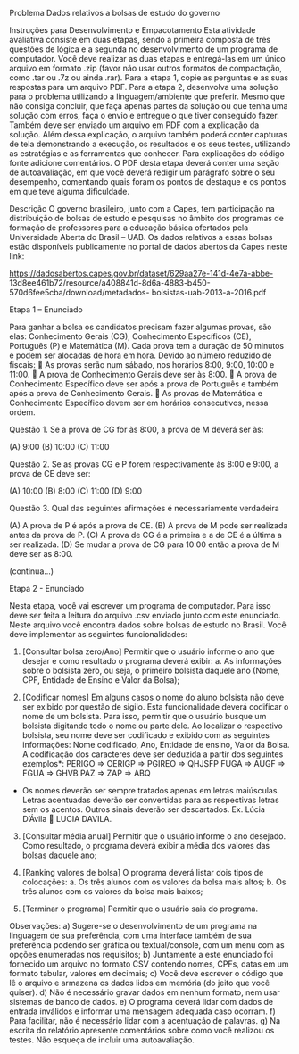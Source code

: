 Problema
Dados relativos a bolsas de estudo do governo

Instruções para Desenvolvimento e Empacotamento
Esta atividade avaliativa consiste em duas etapas, sendo a primeira composta de três
questões de lógica e a segunda no desenvolvimento de um programa de computador.
Você deve realizar as duas etapas e entregá-las em um único arquivo em formato .zip
(favor não usar outros formatos de compactação, como .tar ou .7z ou ainda .rar).
Para a etapa 1, copie as perguntas e as suas respostas para um arquivo PDF.
Para a etapa 2, desenvolva uma solução para o problema utilizando a linguagem/ambiente
que preferir. Mesmo que não consiga concluir, que faça apenas partes da solução ou que
tenha uma solução com erros, faça o envio e entregue o que tiver conseguido fazer.
Também deve ser enviado um arquivo em PDF com a explicação da solução. Além dessa
explicação, o arquivo também poderá conter capturas de tela demonstrando a execução,
os resultados e os seus testes, utilizando as estratégias e as ferramentas que conhecer.
Para explicações do código fonte adicione comentários. O PDF desta etapa deverá conter
uma seção de autoavaliação, em que você deverá redigir um parágrafo sobre o seu
desempenho, comentando quais foram os pontos de destaque e os pontos em que teve
alguma dificuldade.

Descrição
O governo brasileiro, junto com a Capes, tem participação na distribuição de bolsas de
estudo e pesquisas no âmbito dos programas de formação de professores para a educação
básica ofertados pela Universidade Aberta do Brasil – UAB. Os dados relativos a essas
bolsas estão disponíveis publicamente no portal de dados abertos da Capes neste link:

https://dadosabertos.capes.gov.br/dataset/629aa27e-141d-4e7a-abbe-
13d8ee461b72/resource/a408841d-8d6a-4883-b450-570d6fee5cba/download/metadados-
bolsistas-uab-2013-a-2016.pdf

Etapa 1 – Enunciado

Para ganhar a bolsa os candidatos precisam fazer algumas provas, são elas:
Conhecimento Gerais (CG), Conhecimento Específicos (CE), Português (P) e Matemática
(M). Cada prova tem a duração de 50 minutos e podem ser alocadas de hora em hora.
Devido ao número reduzido de fiscais:
 As provas serão num sábado, nos horários 8:00, 9:00, 10:00 e 11:00.
 A prova de Conhecimento Gerais deve ser às 8:00.
 A prova de Conhecimento Específico deve ser após a prova de Português e também
após a prova de Conhecimento Gerais.
 As provas de Matemática e Conhecimento Específico devem ser em horários
consecutivos, nessa ordem.

Questão 1. Se a prova de CG for às 8:00, a prova de M deverá ser às:

(A) 9:00 
(B) 10:00
(C) 11:00

Questão 2. Se as provas CG e P forem respectivamente às 8:00 e 9:00, a prova de
CE deve ser:

(A) 10:00
(B) 8:00
(C) 11:00
(D) 9:00

Questão 3. Qual das seguintes afirmações é necessariamente verdadeira

(A) A prova de P é após a prova de CE.
(B) A prova de M pode ser realizada antes da prova de P.
(C) A prova de CG é a primeira e a de CE é a última a ser realizada.
(D) Se mudar a prova de CG para 10:00 então a prova de M deve ser as 8:00.

(continua...)

Etapa 2 - Enunciado

Nesta etapa, você vai escrever um programa de computador. Para isso deve ser feita a
leitura do arquivo .csv enviado junto com este enunciado. Neste arquivo você encontra
dados sobre bolsas de estudo no Brasil. Você deve implementar as seguintes
funcionalidades:

1. [Consultar bolsa zero/Ano] Permitir que o usuário informe o ano que desejar e como
resultado o programa deverá exibir:
a. As informações sobre o bolsista zero, ou seja, o primeiro bolsista daquele
ano (Nome, CPF, Entidade de Ensino e Valor da Bolsa);

2. [Codificar nomes] Em alguns casos o nome do aluno bolsista não deve ser exibido
por questão de sigilo. Esta funcionalidade deverá codificar o nome de um bolsista.
Para isso, permitir que o usuário busque um bolsista digitando todo o nome ou parte
dele. Ao localizar o respectivo bolsista, seu nome deve ser codificado e exibido com
as seguintes informações: Nome codificado, Ano, Entidade de ensino, Valor da
Bolsa. A codificação dos caracteres deve ser deduzida a partir dos seguintes
exemplos*:
PERIGO => OERIGP => PGIREO => QHJSFP
FUGA => AUGF => FGUA => GHVB
PAZ => ZAP => ABQ
* Os nomes deverão ser sempre tratados apenas em letras maiúsculas. Letras
acentuadas deverão ser convertidas para as respectivas letras sem os acentos.
Outros sinais deverão ser descartados. Ex. Lúcia D’Ávila  LUCIA DAVILA.

3. [Consultar média anual] Permitir que o usuário informe o ano desejado. Como
resultado, o programa deverá exibir a média dos valores das bolsas daquele ano;

4. [Ranking valores de bolsa] O programa deverá listar dois tipos de colocações:
a. Os três alunos com os valores da bolsa mais altos;
b. Os três alunos com os valores da bolsa mais baixos;

5. [Terminar o programa] Permitir que o usuário saia do programa.

Observações:
a) Sugere-se o desenvolvimento de um programa na linguagem de sua preferência,
com uma interface também de sua preferência podendo ser gráfica ou
textual/console, com um menu com as opções enumeradas nos requisitos;
b) Juntamente a este enunciado foi fornecido um arquivo no formato CSV contendo
nomes, CPFs, datas em um formato tabular, valores em decimais;
c) Você deve escrever o código que lê o arquivo e armazena os dados lidos em
memória (do jeito que você quiser).
d) Não é necessário gravar dados em nenhum formato, nem usar sistemas de banco
de dados.
e) O programa deverá lidar com dados de entrada inválidos e informar uma mensagem
adequada caso ocorram.
f) Para facilitar, não é necessário lidar com a acentuação de palavras.
g) Na escrita do relatório apresente comentários sobre como você realizou os testes.
Não esqueça de incluir uma autoavaliação.
